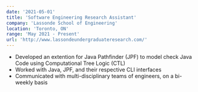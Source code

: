 ```yaml
---
date: '2021-05-01'
title: 'Software Engineering Research Assistant'
company: 'Lassonde School of Engineering'
location: 'Toronto, ON'
range: 'May 2021 - Present'
url: 'http://www.lassondeundergraduateresearch.com/'
---
```


- Developed an extention for Java Pathfinder (JPF) to model check Java Code using Computational Tree Logic (CTL)
- Worked with Java, JPF, and their respective CLI interfaces
- Communicated with multi-disciplinary teams of engineers, on a bi-weekly basis
